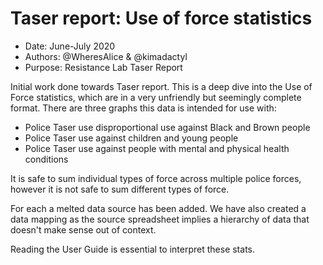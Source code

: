 # Taser report: Use of force statistics

- Date: June-July 2020
- Authors: @WheresAlice & @kimadactyl
- Purpose: Resistance Lab Taser Report

Initial work done towards Taser report. This is a deep dive into the Use of Force statistics, which are in a very unfriendly but seemingly complete format. There are three graphs this data is intended for use with:

- Police Taser use disproportional use against Black and Brown people
- Police Taser use against children and young people
- Police Taser use against people with mental and physical health conditions

It is safe to sum individual types of force across multiple police forces, however it is not safe to sum different types of force.

For each a melted data source has been added. We have also created a data mapping as the source spreadsheet implies a hierarchy of data that doesn't make sense out of context.

Reading the User Guide is essential to interpret these stats.
